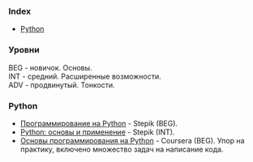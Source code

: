 ### Index

* [Python](#python)  

### Уровни  
BEG - новичок. Основы.  
INT - средний. Расширенные возможности.  
ADV - продвинутый. Тонкости.


### Python

* [Программирование на Python](https://stepik.org/course/67/) - Stepik (BEG).
* [Python: основы и применение](https://stepik.org/course/512/) - Stepik (INT).
* [Основы программирования на Python](https://www.coursera.org/learn/python-osnovy-programmirovaniya) - Coursera (BEG). Упор на практику, включено множество задач на написание кода.
